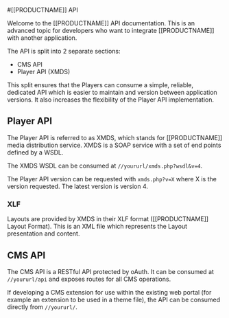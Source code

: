<!--toc=api-->
#[[PRODUCTNAME]] API

Welcome to the [[PRODUCTNAME]] API documentation. This is an advanced topic for developers who want to integrate [[PRODUCTNAME]] with another application.

The API is split into 2 separate sections:

 - CMS API
 - Player API (XMDS)

This split ensures that the Players can consume a simple, reliable, dedicated API which is easier to maintain and version between application versions. It also increases the flexibility of the Player API implementation.


## Player API
The Player API is referred to as XMDS, which stands for [[PRODUCTNAME]] media distribution service. XMDS is a SOAP service with a set of end points defined by a WSDL.

The XMDS WSDL can be consumed at `//yoururl/xmds.php?wsdl&v=4`.

The Player API version can be requested with `xmds.php?v=X` where X is the version requested. The latest version is version 4.

### XLF
Layouts are provided by XMDS in their XLF format ([[PRODUCTNAME]] Layout Format). This is an XML file which represents the Layout presentation and content.

## CMS API
The CMS API is a RESTful API protected by oAuth. It can be consumed at `//yoururl/api` and exposes routes for all CMS operations.

If developing a CMS extension for use within the existing web portal (for example an extension to be used in a theme file), the API can be consumed directly from `//yoururl/`.